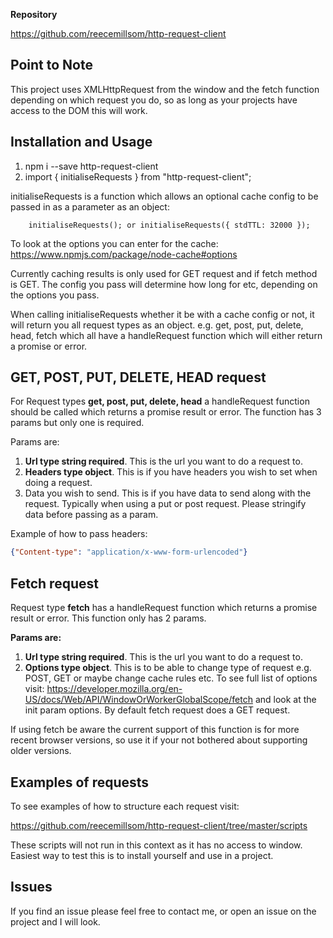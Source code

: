 **Repository**

<https://github.com/reecemillsom/http-request-client>

## Point to Note

This project uses XMLHttpRequest from the window and the fetch function depending on which request you do, so as long as your projects have access to the DOM this will work.

## Installation and Usage

1. npm i --save http-request-client
2. import { initialiseRequests } from "http-request-client";

initialiseRequests is a function which allows an optional cache config to be passed in as a parameter as an object:

```
    initialiseRequests(); or initialiseRequests({ stdTTL: 32000 });
```

To look at the options you can enter for the cache: <https://www.npmjs.com/package/node-cache#options>

Currently caching results is only used for GET request and if fetch method is GET. The config you pass will determine how long for etc, depending on the options you pass.

When calling initialiseRequests whether it be with a cache config or not, it will return you all request types as an object. e.g. get, post, put, delete, head, fetch which all have a handleRequest function which will either return a promise or error.

## GET, POST, PUT, DELETE, HEAD request

For Request types **get, post, put, delete, head** a handleRequest function should be called which returns a promise result or error. The function has 3 params but only one is required.

Params are:

1. **Url type string required**. This is the url you want to do a request to.
2. **Headers type object**. This is if you have headers you wish to set when doing a request.
3. Data you wish to send. This is if you have data to send along with the request. Typically when using a put or post request. Please stringify data before passing as a param.

Example of how to pass headers:

```json
{"Content-type": "application/x-www-form-urlencoded"}
```

## Fetch request

Request type **fetch** has a handleRequest function which returns a promise result or error. This function only has 2 params.

**Params are:**

1. **Url type string required**. This is the url you want to do a request to.
2. **Options type object**. This is to be able to change type of request e.g. POST, GET or maybe change cache rules etc. To see full list of options visit: <https://developer.mozilla.org/en-US/docs/Web/API/WindowOrWorkerGlobalScope/fetch> and look at the init param options. By default fetch request does a GET request.

If using fetch be aware the current support of this function is for more recent browser versions, so use it if your not bothered about supporting older versions.

## Examples of requests

To see examples of how to structure each request visit:

<https://github.com/reecemillsom/http-request-client/tree/master/scripts>

These scripts will not run in this context as it has no access to window. Easiest way to test this is to install yourself and use in a project.

## Issues

If you find an issue please feel free to contact me, or open an issue on the project and I will look.